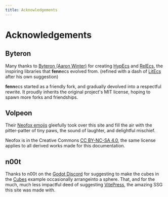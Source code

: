 ```yaml
---
title: Acknowledgements
---
```


# Acknowledgements

## Byteron
Many thanks to [Byteron (Aaron Winter)](https://github.com/Byteron) for creating [HypEcs](https://github.com/Byteron/HypEcs) and [RelEcs](https://github.com/Byteron/RelEcs), the inspiring libraries that **fenn**ecs evolved from. (refined with a dash of [LitEcs](https://github.com/Byteron/LitEcs) after his own suggestion)

**fenn**ecs started as a friendly fork, and gradually devolved into a respectful rewrite. It proudly inherits the original project's MIT license, hoping to spawn more forks and friendships.


## Volpeon
Their [Neofox emojis](https://volpeon.ink/emojis/) gleefully took over this site and fill the air with the pitter-patter of tiny paws, the sound of laughter, and delightful mischief.

Neofox is in the Creative Commons [CC BY-NC-SA 4.0](https://creativecommons.org/licenses/by-nc-sa/4.0), the same license applies to all derived works made for this documentation.



## n00t
Thanks to n00t on the [Godot Discord](https://discord.com/invite/4JBkykG) for suggesting to make the cubes in the [Cubes](../demos/Cubes.md) example occasionally arrangeinto a sphere. That, and for the much, much less impactful deed of suggesting [VitePress](https://vitepress.dev/), the amazing SSG this site was made with.

